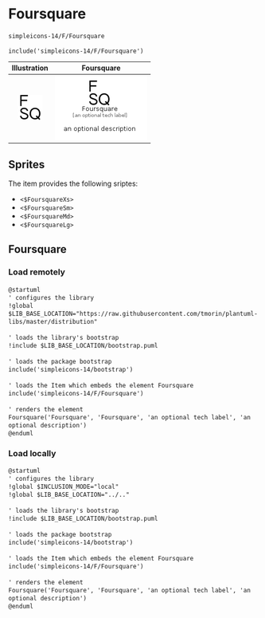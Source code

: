 # Foursquare


```text
simpleicons-14/F/Foursquare
```

```text
include('simpleicons-14/F/Foursquare')
```



| Illustration | Foursquare |
| :---: | :---: |
| ![illustration for Illustration](../../simpleicons-14/F/Foursquare.png) | ![illustration for Foursquare](../../simpleicons-14/F/Foursquare.Local.png) |



## Sprites
The item provides the following sriptes:

- `<$FoursquareXs>`
- `<$FoursquareSm>`
- `<$FoursquareMd>`
- `<$FoursquareLg>`





## Foursquare

### Load remotely
```plantuml
@startuml
' configures the library
!global $LIB_BASE_LOCATION="https://raw.githubusercontent.com/tmorin/plantuml-libs/master/distribution"

' loads the library's bootstrap
!include $LIB_BASE_LOCATION/bootstrap.puml

' loads the package bootstrap
include('simpleicons-14/bootstrap')

' loads the Item which embeds the element Foursquare
include('simpleicons-14/F/Foursquare')

' renders the element
Foursquare('Foursquare', 'Foursquare', 'an optional tech label', 'an optional description')
@enduml
```

### Load locally
```plantuml
@startuml
' configures the library
!global $INCLUSION_MODE="local"
!global $LIB_BASE_LOCATION="../.."

' loads the library's bootstrap
!include $LIB_BASE_LOCATION/bootstrap.puml

' loads the package bootstrap
include('simpleicons-14/bootstrap')

' loads the Item which embeds the element Foursquare
include('simpleicons-14/F/Foursquare')

' renders the element
Foursquare('Foursquare', 'Foursquare', 'an optional tech label', 'an optional description')
@enduml
```

